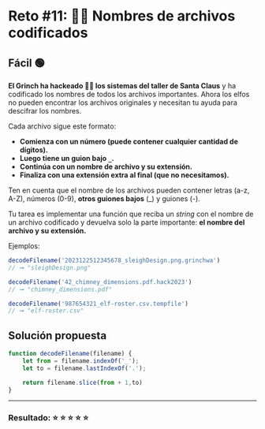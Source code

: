 # Reto #11: 🏴‍☠️ Nombres de archivos codificados

## Fácil 🟢

**El Grinch ha hackeado 🏴‍☠️ los sistemas del taller de Santa Claus** y ha codificado los nombres de todos los archivos importantes. Ahora los elfos no pueden encontrar los archivos originales y necesitan tu ayuda para descifrar los nombres.

Cada archivo sigue este formato:

- **Comienza con un número (puede contener cualquier cantidad de dígitos).**
- **Luego tiene un guion bajo ``_``.**
- **Continúa con un nombre de archivo y su extensión.**
- **Finaliza con una extensión extra al final (que no necesitamos).**

Ten en cuenta que el nombre de los archivos pueden contener letras (a-z, A-Z), números (0-9), **otros guiones bajos** (_) y guiones (-).

Tu tarea es implementar una función que reciba un *string* con el nombre de un archivo codificado y devuelva solo la parte importante: **el nombre del archivo y su extensión.**

Ejemplos:

```javascript
decodeFilename('2023122512345678_sleighDesign.png.grinchwa')
// ➞ "sleighDesign.png"

decodeFilename('42_chimney_dimensions.pdf.hack2023')
// ➞ "chimney_dimensions.pdf"

decodeFilename('987654321_elf-roster.csv.tempfile')
// ➞ "elf-roster.csv"
```

## Solución propuesta

```javascript
function decodeFilename(filename) {
    let from = filename.indexOf('_');
    let to = filename.lastIndexOf('.');

    return filename.slice(from + 1,to)
}
```

---

### Resultado: ⭐ ⭐ ⭐ ⭐ ⭐
